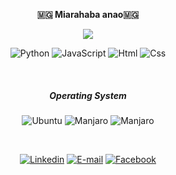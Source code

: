 
  
<p align=center>  <strong> 🇲🇬 Miarahaba anao🇲🇬</strong> <p>

<p align=center>  
  <img src='https://readme-typing-svg.herokuapp.com?font=product+sans&color=%2300B6B6&center=true&lines=Aina+Juno+RAFIDISON'>
</p>

<p align='center'>
  <img alt='Python' src='https://img.shields.io/badge/Python-3776AB?style=for-the-badge&logo=python&logoColor=white'/>
  <img alt='JavaScript' src='https://img.shields.io/badge/JavaScript-F7DF1E?style=for-the-badge&logo=javascript&logoColor=black'/>
  <img alt='Html' src='https://img.shields.io/badge/HTML5-E34F26?style=for-the-badge&logo=html5&logoColor=white'/>
  <img alt='Css' src='https://img.shields.io/badge/CSS3-1572B6?style=for-the-badge&logo=css3&logoColor=white'/>
</p>
<br>
<h5 align='center'>Operating System</h5>
<p align='center'>
  <img alt='Ubuntu' src='https://img.shields.io/badge/Ubuntu-E95420?style=for-the-badge&logo=ubuntu&logoColor=white'/>
  <img alt='Manjaro' src='https://img.shields.io/badge/manjaro-35BF5C?style=for-the-badge&logo=manjaro&logoColor=white'/>
  <img alt='Manjaro' src='https://img.shields.io/badge/Fedora-294172?style=for-the-badge&logo=fedora&logoColor=white'/>
</p>
<br>
<p align='center'>
  <a href='https://www.linkedin.com/in/rafidison-hasin-ny-aina-juno-54a615162/'><img alt='Linkedin' src='https://img.shields.io/badge/LinkedIn-0077B5?style=for-the-badge&logo=linkedin&logoColor=white' /></a>
  <a href='mailto:aina.juno.rafidison@esti.mg'><img alt='E-mail' src='https://img.shields.io/badge/Gmail-D14836?style=for-the-badge&logo=gmail&logoColor=white'/></a>
  <a href='https://www.facebook.com/ainajuno.rafidison/'><img alt='Facebook' src='https://img.shields.io/badge/Facebook-1877F2?style=for-the-badge&logo=facebook&logoColor=white'/></a>
</p>
